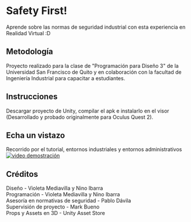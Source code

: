 # Safety First!
Aprende sobre las normas de seguridad industrial con esta experiencia en Realidad Virtual :D

## Metodología
Proyecto realizado para la clase de "Programación para Diseño 3" de la Universidad San Francisco de Quito y en colaboración con la facultad de Ingeniería Industrial para capacitar a estudiantes.

## Instrucciones
Descargar proyecto de Unity, compilar el apk e instalarlo en el visor (Desarrollado y probado originalmente para Oculus Quest 2).

## Echa un vistazo
Recorrido por el tutorial, entornos industriales y entornos administrativos
[![video demostración](https://img.youtube.com/vi/rxwWQaQ9mAI&t=16s)](https://www.youtube.com/watch?v=rxwWQaQ9mAI&t=16s)


## Créditos
Diseño - Violeta Mediavilla y Nino Ibarra<br />
Programación - Violeta Mediavilla y Nino Ibarra<br />
Asesoría en normativas de seguridad - Pablo Dávila<br />
Supervisión de proyecto - Mark Bueno<br />
Props y Assets en 3D - Unity Asset Store
